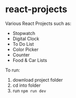 # react-projects
Various React Projects such as:
- Stopwatch
- Digital Clock
- To Do List
- Color Picker
- Counter
- Food & Car Lists

To run: 
1. download project folder 
2. cd into folder
3. run `npm run dev`
